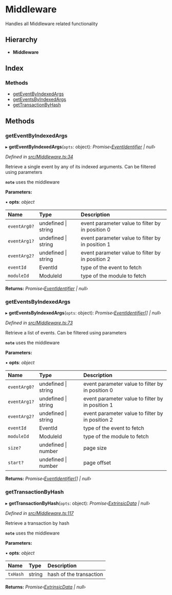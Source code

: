 # Middleware

Handles all Middleware related functionality

## Hierarchy

* **Middleware**

## Index

### Methods

* [getEventByIndexedArgs](middleware.md#geteventbyindexedargs)
* [getEventsByIndexedArgs](middleware.md#geteventsbyindexedargs)
* [getTransactionByHash](middleware.md#gettransactionbyhash)

## Methods

### getEventByIndexedArgs

▸ **getEventByIndexedArgs**\(`opts`: object\): _Promise‹_[_EventIdentifier_](../interfaces/eventidentifier.md) _\| null›_

_Defined in_ [_src/Middleware.ts:34_](https://github.com/PolymathNetwork/polymesh-sdk/blob/23062de4/src/Middleware.ts#L34)

Retrieve a single event by any of its indexed arguments. Can be filtered using parameters

**`note`** uses the middleware

**Parameters:**

▪ **opts**: _object_

| Name | Type | Description |
| :--- | :--- | :--- |
| `eventArg0?` | undefined \| string | event parameter value to filter by in position 0 |
| `eventArg1?` | undefined \| string | event parameter value to filter by in position 1 |
| `eventArg2?` | undefined \| string | event parameter value to filter by in position 2 |
| `eventId` | EventId | type of the event to fetch |
| `moduleId` | ModuleId | type of the module to fetch |

**Returns:** _Promise‹_[_EventIdentifier_](../interfaces/eventidentifier.md) _\| null›_

### getEventsByIndexedArgs

▸ **getEventsByIndexedArgs**\(`opts`: object\): _Promise‹_[_EventIdentifier_](../interfaces/eventidentifier.md)_\[\] \| null›_

_Defined in_ [_src/Middleware.ts:73_](https://github.com/PolymathNetwork/polymesh-sdk/blob/23062de4/src/Middleware.ts#L73)

Retrieve a list of events. Can be filtered using parameters

**`note`** uses the middleware

**Parameters:**

▪ **opts**: _object_

| Name | Type | Description |
| :--- | :--- | :--- |
| `eventArg0?` | undefined \| string | event parameter value to filter by in position 0 |
| `eventArg1?` | undefined \| string | event parameter value to filter by in position 1 |
| `eventArg2?` | undefined \| string | event parameter value to filter by in position 2 |
| `eventId` | EventId | type of the event to fetch |
| `moduleId` | ModuleId | type of the module to fetch |
| `size?` | undefined \| number | page size |
| `start?` | undefined \| number | page offset |

**Returns:** _Promise‹_[_EventIdentifier_](../interfaces/eventidentifier.md)_\[\] \| null›_

### getTransactionByHash

▸ **getTransactionByHash**\(`opts`: object\): _Promise‹_[_ExtrinsicData_](../interfaces/extrinsicdata.md) _\| null›_

_Defined in_ [_src/Middleware.ts:117_](https://github.com/PolymathNetwork/polymesh-sdk/blob/23062de4/src/Middleware.ts#L117)

Retrieve a transaction by hash

**`note`** uses the middleware

**Parameters:**

▪ **opts**: _object_

| Name | Type | Description |
| :--- | :--- | :--- |
| `txHash` | string | hash of the transaction |

**Returns:** _Promise‹_[_ExtrinsicData_](../interfaces/extrinsicdata.md) _\| null›_

